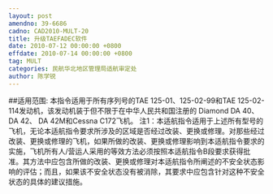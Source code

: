 ```yaml
---
layout: post
amendno: 39-6686
cadno: CAD2010-MULT-20
title: 升级TAEFADEC软件
date: 2010-07-12 00:00:00 +0800
effdate: 2010-07-14 00:00:00 +0800
tag: MULT
categories: 民航华北地区管理局适航审定处
author: 陈学锐
---
```


##适用范围:
本指令适用于所有序列号的TAE 125-01、125-02-99和TAE 125-02-114发动机，该发动机装于但不限于在中华人民共和国注册的 Diamond DA 40、DA 42、 DA 42M和Cessna C172飞机。
注1：本适航指令适用于上述所有型号的飞机，无论本适航指令要求所涉及的区域是否经过改装、更换或修理。对那些经过改装、更换或修理的飞机，如果所做的改装、更换或修理影响到本适航指令要求的实施，飞机所有人/营运人采用的等效方法必须按照本适航指令B段要求获得批准。其方法中应包含所做的改装、更换或修理对本适航指令所阐述的不安全状态影响的评估；而且，如果该不安全状态没有被消除，其要求中应包含针对这种不安全状态的具体的建议措施。

